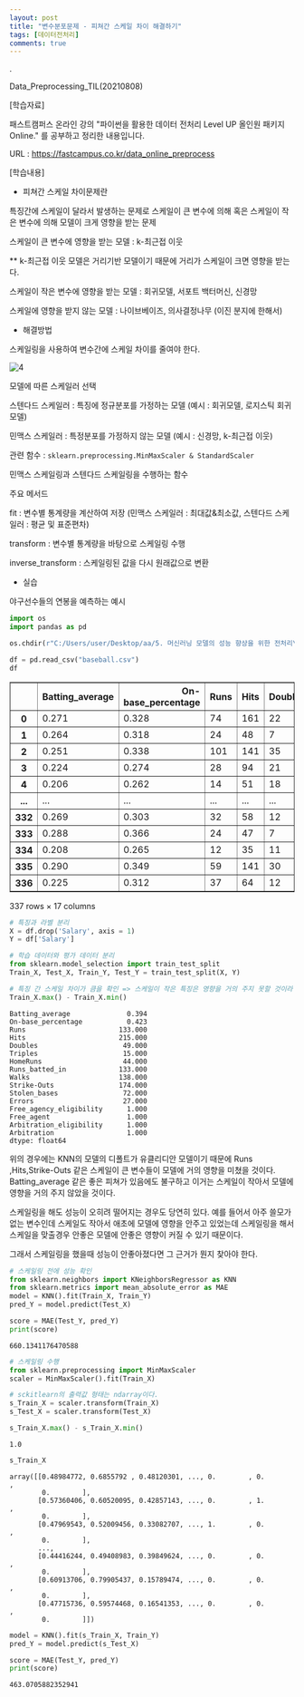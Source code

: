 ```yaml
---
layout: post
title: "변수분포문제 - 피쳐간 스케일 차이 해결하기"
tags: [데이터전처리]
comments: true
---
```


.

Data_Preprocessing_TIL(20210808)

[학습자료]

패스트캠퍼스 온라인 강의 "파이썬을 활용한 데이터 전처리 Level UP 올인원 패키지 Online." 를 공부하고 정리한 내용입니다.

URL : https://fastcampus.co.kr/data_online_preprocess

[학습내용]

- 피쳐간 스케일 차이문제란

특징간에 스케일이 달라서 발생하는 문제로 스케일이 큰 변수에 의해 혹은 스케일이 작은 변수에 의해 모델이 크게 영향을 받는 문제

스케일이 큰 변수에 영향을 받는 모델 : k-최근접 이웃

** k-최근접 이웃 모델은 거리기반 모델이기 때문에 거리가 스케일이 크면 영향을 받는다.

스케일이 작은 변수에 영향을 받는 모델 : 회귀모델, 서포트 백터머신, 신경망

스케일에 영향을 받지 않는 모델 : 나이브베이즈, 의사결정나무 (이진 분지에 한해서)


- 해결방법

스케일링을 사용하여 변수간에 스케일 차이를 줄여야 한다.

![4](https://user-images.githubusercontent.com/41605276/128625081-ed3f4f51-1d21-4656-b4d9-3fc6e84a1d30.PNG)

모델에 따른 스케일러 선택

스텐다드 스케일러 : 특징에 정규분포를 가정하는 모델 (예시 : 회귀모델, 로지스틱 회귀모델)

민맥스 스케일러 : 특정분포를 가정하지 않는 모델 (예시 : 신경망, k-최근접 이웃)

관련 함수 : `sklearn.preprocessing.MinMaxScaler & StandardScaler`

민맥스 스케일링과 스텐다드 스케일링을 수행하는 함수

주요 메서드

fit : 변수별 통계량을 계산하여 저장 (민맥스 스케일러 : 최대값&최소값, 스텐다드 스케일러 : 평균 및 표준편차)

transform : 변수별 통계량을 바탕으로 스케일링 수행

inverse_transform : 스케일링된 값을 다시 원래값으로 변환

- 실습

야구선수들의 연봉을 예측하는 예시


```python
import os
import pandas as pd

os.chdir(r"C:/Users/user/Desktop/aa/5. 머신러닝 모델의 성능 향상을 위한 전처리\데이터")

df = pd.read_csv("baseball.csv")
df
```




<div>
<style scoped>
    .dataframe tbody tr th:only-of-type {
        vertical-align: middle;
    }

    .dataframe tbody tr th {
        vertical-align: top;
    }

    .dataframe thead th {
        text-align: right;
    }
</style>
<table border="1" class="dataframe">
  <thead>
    <tr style="text-align: right;">
      <th></th>
      <th>Batting_average</th>
      <th>On-base_percentage</th>
      <th>Runs</th>
      <th>Hits</th>
      <th>Doubles</th>
      <th>Triples</th>
      <th>HomeRuns</th>
      <th>Runs_batted_in</th>
      <th>Walks</th>
      <th>Strike-Outs</th>
      <th>Stolen_bases</th>
      <th>Errors</th>
      <th>Free_agency_eligibility</th>
      <th>Free_agent</th>
      <th>Arbitration_eligibility</th>
      <th>Arbitration</th>
      <th>Salary</th>
    </tr>
  </thead>
  <tbody>
    <tr>
      <th>0</th>
      <td>0.271</td>
      <td>0.328</td>
      <td>74</td>
      <td>161</td>
      <td>22</td>
      <td>6</td>
      <td>12</td>
      <td>58</td>
      <td>49</td>
      <td>133</td>
      <td>23</td>
      <td>17</td>
      <td>1</td>
      <td>1</td>
      <td>0</td>
      <td>0</td>
      <td>109</td>
    </tr>
    <tr>
      <th>1</th>
      <td>0.264</td>
      <td>0.318</td>
      <td>24</td>
      <td>48</td>
      <td>7</td>
      <td>0</td>
      <td>1</td>
      <td>22</td>
      <td>15</td>
      <td>18</td>
      <td>0</td>
      <td>7</td>
      <td>0</td>
      <td>0</td>
      <td>0</td>
      <td>0</td>
      <td>160</td>
    </tr>
    <tr>
      <th>2</th>
      <td>0.251</td>
      <td>0.338</td>
      <td>101</td>
      <td>141</td>
      <td>35</td>
      <td>3</td>
      <td>32</td>
      <td>105</td>
      <td>71</td>
      <td>104</td>
      <td>34</td>
      <td>6</td>
      <td>0</td>
      <td>0</td>
      <td>1</td>
      <td>0</td>
      <td>2700</td>
    </tr>
    <tr>
      <th>3</th>
      <td>0.224</td>
      <td>0.274</td>
      <td>28</td>
      <td>94</td>
      <td>21</td>
      <td>1</td>
      <td>1</td>
      <td>44</td>
      <td>27</td>
      <td>54</td>
      <td>2</td>
      <td>7</td>
      <td>1</td>
      <td>1</td>
      <td>0</td>
      <td>0</td>
      <td>550</td>
    </tr>
    <tr>
      <th>4</th>
      <td>0.206</td>
      <td>0.262</td>
      <td>14</td>
      <td>51</td>
      <td>18</td>
      <td>1</td>
      <td>1</td>
      <td>28</td>
      <td>17</td>
      <td>26</td>
      <td>0</td>
      <td>3</td>
      <td>1</td>
      <td>1</td>
      <td>0</td>
      <td>0</td>
      <td>300</td>
    </tr>
    <tr>
      <th>...</th>
      <td>...</td>
      <td>...</td>
      <td>...</td>
      <td>...</td>
      <td>...</td>
      <td>...</td>
      <td>...</td>
      <td>...</td>
      <td>...</td>
      <td>...</td>
      <td>...</td>
      <td>...</td>
      <td>...</td>
      <td>...</td>
      <td>...</td>
      <td>...</td>
      <td>...</td>
    </tr>
    <tr>
      <th>332</th>
      <td>0.269</td>
      <td>0.303</td>
      <td>32</td>
      <td>58</td>
      <td>12</td>
      <td>1</td>
      <td>13</td>
      <td>33</td>
      <td>11</td>
      <td>51</td>
      <td>1</td>
      <td>2</td>
      <td>0</td>
      <td>0</td>
      <td>0</td>
      <td>0</td>
      <td>140</td>
    </tr>
    <tr>
      <th>333</th>
      <td>0.288</td>
      <td>0.366</td>
      <td>24</td>
      <td>47</td>
      <td>7</td>
      <td>0</td>
      <td>7</td>
      <td>24</td>
      <td>18</td>
      <td>23</td>
      <td>2</td>
      <td>3</td>
      <td>0</td>
      <td>0</td>
      <td>0</td>
      <td>0</td>
      <td>525</td>
    </tr>
    <tr>
      <th>334</th>
      <td>0.208</td>
      <td>0.265</td>
      <td>12</td>
      <td>35</td>
      <td>11</td>
      <td>1</td>
      <td>0</td>
      <td>15</td>
      <td>14</td>
      <td>30</td>
      <td>2</td>
      <td>6</td>
      <td>0</td>
      <td>0</td>
      <td>0</td>
      <td>0</td>
      <td>365</td>
    </tr>
    <tr>
      <th>335</th>
      <td>0.290</td>
      <td>0.349</td>
      <td>59</td>
      <td>141</td>
      <td>30</td>
      <td>2</td>
      <td>16</td>
      <td>64</td>
      <td>42</td>
      <td>102</td>
      <td>14</td>
      <td>6</td>
      <td>1</td>
      <td>0</td>
      <td>0</td>
      <td>0</td>
      <td>990</td>
    </tr>
    <tr>
      <th>336</th>
      <td>0.225</td>
      <td>0.312</td>
      <td>37</td>
      <td>64</td>
      <td>12</td>
      <td>0</td>
      <td>17</td>
      <td>48</td>
      <td>36</td>
      <td>80</td>
      <td>1</td>
      <td>0</td>
      <td>1</td>
      <td>0</td>
      <td>0</td>
      <td>0</td>
      <td>2167</td>
    </tr>
  </tbody>
</table>
<p>337 rows × 17 columns</p>
</div>




```python
# 특징과 라벨 분리
X = df.drop('Salary', axis = 1)
Y = df['Salary']

# 학습 데이터와 평가 데이터 분리
from sklearn.model_selection import train_test_split
Train_X, Test_X, Train_Y, Test_Y = train_test_split(X, Y)

# 특징 간 스케일 차이가 큼을 확인 => 스케일이 작은 특징은 영향을 거의 주지 못할 것이라 예상됨
Train_X.max() - Train_X.min()
```




    Batting_average              0.394
    On-base_percentage           0.423
    Runs                       133.000
    Hits                       215.000
    Doubles                     49.000
    Triples                     15.000
    HomeRuns                    44.000
    Runs_batted_in             133.000
    Walks                      138.000
    Strike-Outs                174.000
    Stolen_bases                72.000
    Errors                      27.000
    Free_agency_eligibility      1.000
    Free_agent                   1.000
    Arbitration_eligibility      1.000
    Arbitration                  1.000
    dtype: float64



위의 경우에는 KNN의 모델의 디폴트가 유클리디안 모델이기 때문에 Runs ,Hits,Strike-Outs 같은 스케일이 큰 변수들이 모델에 거의 영향을 미쳤을 것이다. Batting_average 같은 좋은 피쳐가 있음에도 불구하고 이거는 스케일이 작아서 모델에 영향을 거의 주지 않았을 것이다.

스케일링을 해도 성능이 오히려 떨어지는 경우도 당연히 있다. 예를 들어서 아주 쓸모가 없는 변수인데 스케일도 작아서 애초에 모델에 영향을 안주고 있었는데 스케일링을 해서 스케일을 맞출경우 안좋은 모델에 안좋은 영향이 커질 수 있기 때문이다. 

그래서 스케일링을 했을때 성능이 안좋아졌다면 그 근거가 뭔지 찾아야 한다.


```python
# 스케일링 전에 성능 확인
from sklearn.neighbors import KNeighborsRegressor as KNN
from sklearn.metrics import mean_absolute_error as MAE
model = KNN().fit(Train_X, Train_Y)
pred_Y = model.predict(Test_X)

score = MAE(Test_Y, pred_Y)
print(score)
```

    660.1341176470588
    


```python
# 스케일링 수행
from sklearn.preprocessing import MinMaxScaler
scaler = MinMaxScaler().fit(Train_X)

# sckitlearn의 출력값 형태는 ndarray이다.
s_Train_X = scaler.transform(Train_X)
s_Test_X = scaler.transform(Test_X)

s_Train_X.max() - s_Train_X.min()
```




    1.0




```python
s_Train_X
```




    array([[0.48984772, 0.6855792 , 0.48120301, ..., 0.        , 0.        ,
            0.        ],
           [0.57360406, 0.60520095, 0.42857143, ..., 0.        , 1.        ,
            0.        ],
           [0.47969543, 0.52009456, 0.33082707, ..., 1.        , 0.        ,
            0.        ],
           ...,
           [0.44416244, 0.49408983, 0.39849624, ..., 0.        , 0.        ,
            0.        ],
           [0.60913706, 0.79905437, 0.15789474, ..., 0.        , 0.        ,
            0.        ],
           [0.47715736, 0.59574468, 0.16541353, ..., 0.        , 0.        ,
            0.        ]])




```python
model = KNN().fit(s_Train_X, Train_Y)
pred_Y = model.predict(s_Test_X)

score = MAE(Test_Y, pred_Y)
print(score)
```

    463.0705882352941
    
